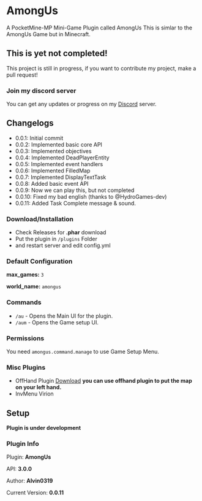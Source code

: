 # AmongUs

A PocketMine-MP Mini-Game Plugin called AmongUs
This is simlar to the AmongUs Game but in Minecraft.

## This is yet not completed!

This project is still in progress, if you want to contribute my project, make a pull request!

### Join my discord server

You can get any updates or progress on my [Discord](https://discord.gg/Py2vSwg3B3) server.

## Changelogs

- 0.0.1: Initial commit
- 0.0.2: Implemented basic core API
- 0.0.3: Implemented objectives
- 0.0.4: Implemented DeadPlayerEntity
- 0.0.5: Implemented event handlers
- 0.0.6: Implemented FilledMap
- 0.0.7: Implemented DisplayTextTask
- 0.0.8: Added basic event API
- 0.0.9: Now we can play this, but not completed
- 0.0.10: Fixed my bad english (thanks to @HydroGames-dev)
- 0.0.11: Added Task Complete message & sound.

### Download/Installation

- Check Releases for **.phar** download
- Put the plugin in ``/plugins`` Folder
- and restart server and edit config.yml

### Default Configuration

**max_games:** ``3``

**world_name:** ``amongus``

### Commands

- ``/au`` - Opens the Main UI for the plugin.
- ``/aum`` - Opens the Game setup UI.

### Permissions

You need ``amongus.command.manage`` to use Game Setup Menu.

### Misc Plugins

- OffHand Plugin [Download](https://github.com/alvin0319/OffHand)
**you can use offhand plugin to put the map on your left hand.**
- InvMenu Virion

## Setup

**Plugin is under development**

### Plugin Info
 
 Plugin: **AmongUs**
 
 API: **3.0.0**
 
 Author: **Alvin0319**

 Current Version: **0.0.11**
 
